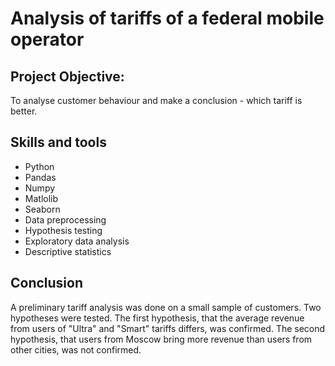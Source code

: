 # Analysis of tariffs of a federal mobile operator

## Project Objective: 
To analyse customer behaviour and make a conclusion - which tariff is better.
   
## Skills and tools
- Python
- Pandas
- Numpy
- Matlolib
- Seaborn
- Data preprocessing
- Hypothesis testing
- Exploratory data analysis
- Descriptive statistics
  
## Conclusion
A preliminary tariff analysis was done on a small sample of customers. Two hypotheses were tested. The first hypothesis, that the average revenue from users of "Ultra" and "Smart" tariffs differs, was confirmed.  The second hypothesis, that users from Moscow bring more revenue than users from other cities, was not confirmed.

